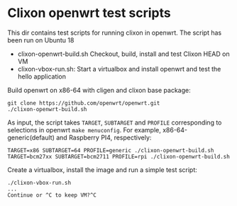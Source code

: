 # Clixon openwrt test scripts

This dir contains test scripts for running clixon in openwrt. The script has been run on Ubuntu 18
   * clixon-openwrt-build.sh    Checkout, build, install and test Clixon HEAD on VM
   * clixon-vbox-run.sh:    Start a virtualbox and install openwrt and test the hello application

Build openwrt on x86-64 with cligen and clixon base package:
```
git clone https://github.com/openwrt/openwrt.git
./clixon-openwrt-build.sh
```

As input, the script takes `TARGET`, `SUBTARGET` and `PROFILE`  corresponding to selections in openwrt `make menuconfig`. For example, x86-64-generic(default) and Raspberry PI4, respectively:
```
TARGET=x86 SUBTARGET=64 PROFILE=generic ./clixon-openwrt-build.sh
TARGET=bcm27xx SUBTARGET=bcm2711 PROFILE=rpi ./clixon-openwrt-build.sh
```

Create a virtualbox, install the image and run a simple test script:
```
./clixon-vbox-run.sh
...
Continue or ^C to keep VM?^C
```
